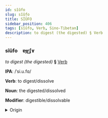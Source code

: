 ```yaml
---
id: sîûfo
slug: sîûfo
title: SÎÛFO
sidebar_position: 406
tags: [sîûfo, Verb, Sino-Tibetan]
description: to digest (the digested) § Verb
---
```


### sîûfo&emsp;<span kind="abugida">ɐɟɽʄɤ</span>

*to digest (the digested)* **§** [Verb](../../tags/Verb)

**IPA**: /ˈsi.u.fɑ/

**Verb**: to digest/dissolve

**Noun**: the digested/dissolved

**Modifier**: digestible/dissolvable

<details>
    <summary>Origin</summary>
    Cantonese 消化 siu1 faa3 /siːu̯.faː/<br/>
    <em>Sino-Tibetan Language Family</em>
</details>
